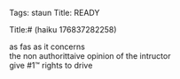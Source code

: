 Tags: staun
Title: READY
  
Title:# (haiku 176837282258)  
  
as fas as it concerns  
the non authorittaive opinion of the intructor  
give #1™ rights to drive  

